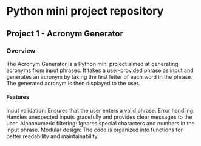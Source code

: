 # Python mini project repository

## Project 1 - Acronym Generator
### Overview
The Acronym Generator is a Python mini project aimed at generating acronyms from input phrases. It takes a user-provided phrase as input and generates an acronym by taking the first letter of each word in the phrase. The generated acronym is then displayed to the user.

#### Features
Input validation: Ensures that the user enters a valid phrase.
Error handling: Handles unexpected inputs gracefully and provides clear messages to the user.
Alphanumeric filtering: Ignores special characters and numbers in the input phrase.
Modular design: The code is organized into functions for better readability and maintainability.
